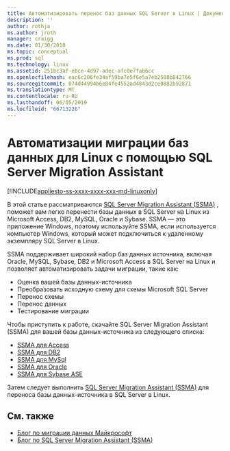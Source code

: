 ```yaml
---
title: Автоматизировать перенос баз данных SQL Server в Linux | Документация Майкрософт
description: ''
author: rothja
ms.author: jroth
manager: craigg
ms.date: 01/30/2018
ms.topic: conceptual
ms.prod: sql
ms.technology: linux
ms.assetid: 251bc3af-ebce-4d97-adec-afc0e7fab6cc
ms.openlocfilehash: eac6c206fe34af59ba7e5f6e5a7eb2508b842766
ms.sourcegitcommit: 074d44994b6e84fe4552ad4843d2ce0882b92871
ms.translationtype: MT
ms.contentlocale: ru-RU
ms.lasthandoff: 06/05/2019
ms.locfileid: "66713226"
---
```

# <a name="automate-database-migration-to-linux-with-the-sql-server-migration-assistant"></a>Автоматизации миграции баз данных для Linux с помощью SQL Server Migration Assistant

[!INCLUDE[appliesto-ss-xxxx-xxxx-xxx-md-linuxonly](../includes/appliesto-ss-xxxx-xxxx-xxx-md-linuxonly.md)]

В этой статье рассматриваются [SQL Server Migration Assistant (SSMA)](https://msdn.microsoft.com/library/mt613434.aspx) , поможет вам легко перенести базы данных в SQL Server на Linux из Microsoft Access, DB2, MySQL, Oracle и Sybase. SSMA — это приложение Windows, поэтому используйте SSMA, если используется компьютер Windows, который может подключиться к удаленному экземпляру SQL Server в Linux. 

SSMA поддерживает широкий набор баз данных источника, включая Oracle, MySQL, Sybase, DB2 и Microsoft Access в SQL Server на Linux и позволяет автоматизировать задачи миграции, такие как:

- Оценка вашей базы данных-источника
- Преобразовать исходную схему для схемы Microsoft SQL Server
- Перенос схемы
- Перенос данных
- Тестирование миграции

Чтобы приступить к работе, скачайте SQL Server Migration Assistant (SSMA) для вашей базы данных-источника из следующего списка:
- [SSMA для Access](https://aka.ms/ssmaforaccess)
- [SSMA для DB2](https://aka.ms/ssmafordb2)
- [SSMA для MySql](https://aka.ms/ssmaformysql) 
- [SSMA для Oracle](https://aka.ms/ssmafororacle)
- [SSMA для Sybase ASE](https://aka.ms/ssmaforsybase) 

Затем следует выполнить [SQL Server Migration Assistant (SSMA)](https://msdn.microsoft.com/library/mt613434.aspx) для переноса базы данных-источника в SQL Server в Linux.

## <a name="see-also"></a>См. также
- [Блог по миграции данных Майкрософт](https://blogs.msdn.microsoft.com/datamigration)
- [Блог по SQL Server Migration Assistant (SSMA)](https://blogs.msdn.microsoft.com/ssma/)


